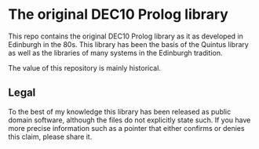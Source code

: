 # The original DEC10 Prolog library

This repo contains the original DEC10 Prolog  library as it as developed
in Edinburgh in the 80s. This library has  been the basis of the Quintus
library as well as the  libraries  of   many  systems  in  the Edinburgh
tradition.

The value of this repository is mainly historical.


## Legal

To the best of my knowledge  this   library  has been released as public
domain software, although the files do not explicitly state such. If you
have more precise information such as a  pointer that either confirms or
denies this claim, please share it.
